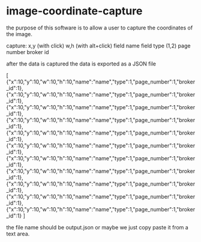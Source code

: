 
# image-coordinate-capture
the purpose of this software is to allow a user to capture
the coordinates of the image.

capture:
x,y (with click)
w,h (with alt+click)
field name
field type (1,2)
page number
broker id

after the data is captured the data is exported as a JSON file

[
{"x":10,"y":10,"w":10,"h":10,"name":"name","type":1,"page_number":1,"broker_id":1},
{"x":10,"y":10,"w":10,"h":10,"name":"name","type":1,"page_number":1,"broker_id":1},
{"x":10,"y":10,"w":10,"h":10,"name":"name","type":1,"page_number":1,"broker_id":1},
{"x":10,"y":10,"w":10,"h":10,"name":"name","type":1,"page_number":1,"broker_id":1},
{"x":10,"y":10,"w":10,"h":10,"name":"name","type":1,"page_number":1,"broker_id":1},
{"x":10,"y":10,"w":10,"h":10,"name":"name","type":1,"page_number":1,"broker_id":1},
{"x":10,"y":10,"w":10,"h":10,"name":"name","type":1,"page_number":1,"broker_id":1},
{"x":10,"y":10,"w":10,"h":10,"name":"name","type":1,"page_number":1,"broker_id":1},
{"x":10,"y":10,"w":10,"h":10,"name":"name","type":1,"page_number":1,"broker_id":1},
{"x":10,"y":10,"w":10,"h":10,"name":"name","type":1,"page_number":1,"broker_id":1},
{"x":10,"y":10,"w":10,"h":10,"name":"name","type":1,"page_number":1,"broker_id":1}
]

the file name should be output.json or maybe we just copy paste it from a text area.


